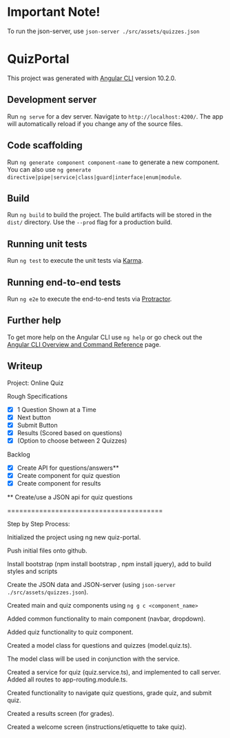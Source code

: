 # Important Note!
To run the json-server, use `json-server ./src/assets/quizzes.json`

# QuizPortal

This project was generated with [Angular CLI](https://github.com/angular/angular-cli) version 10.2.0.

## Development server

Run `ng serve` for a dev server. Navigate to `http://localhost:4200/`. The app will automatically reload if you change any of the source files.

## Code scaffolding

Run `ng generate component component-name` to generate a new component. You can also use `ng generate directive|pipe|service|class|guard|interface|enum|module`.

## Build

Run `ng build` to build the project. The build artifacts will be stored in the `dist/` directory. Use the `--prod` flag for a production build.

## Running unit tests

Run `ng test` to execute the unit tests via [Karma](https://karma-runner.github.io).

## Running end-to-end tests

Run `ng e2e` to execute the end-to-end tests via [Protractor](http://www.protractortest.org/).

## Further help

To get more help on the Angular CLI use `ng help` or go check out the [Angular CLI Overview and Command Reference](https://angular.io/cli) page.



## Writeup

Project: Online Quiz

Rough Specifications
- [x] 1 Question Shown at a Time
- [x] Next button
- [x] Submit Button
- [x] Results (Scored based on questions)
- [x] (Option to choose between 2 Quizzes)

Backlog
- [x] Create API for questions/answers**
- [x] Create component for quiz question
- [x] Create component for results

** Create/use a JSON api for quiz questions

=======================================

Step by Step Process:

Initialized the project using ng new quiz-portal.

Push initial files onto github.

Install bootstrap (npm install bootstrap , npm install jquery), add to build styles and scripts

Create the JSON data and JSON-server (using `json-server ./src/assets/quizzes.json`).

Created main and quiz components using `ng g c <component_name>`

Added common functionality to main component (navbar, dropdown).

Added quiz functionality to quiz component.

Created a model class for questions and quizzes (model.quiz.ts).

The model class will be used in conjunction with the service.

Created a service for quiz (quiz.service.ts), and implemented to call server.
Added all routes to app-routing.module.ts.

Created functionality to navigate quiz questions, grade quiz, and submit quiz.

Created a results screen (for grades).

Created a welcome screen (instructions/etiquette to take quiz).

